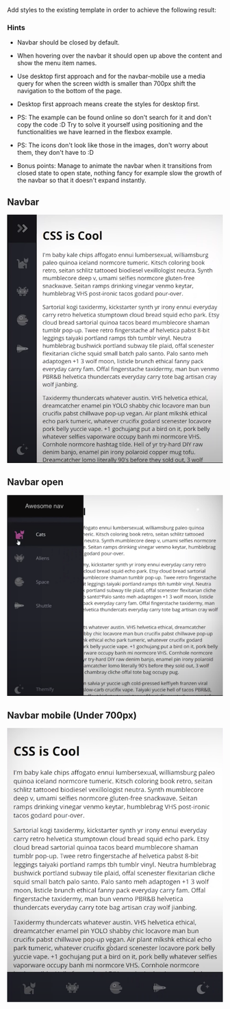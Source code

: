 
Add styles to the existing template in order to achieve the following result:

### Hints 
- Navbar should be closed by default.
- When hovering over the navbar it should open up above the content and show the menu item names.
- Use desktop first approach and for the navbar-mobile use a media query for when the screen width is smaller than 700px shift the navigation to the bottom of the page.
- Desktop first approach means create the styles for desktop first.
- PS: The example can be found online so don't search for it and don't copy the code :D Try to solve it yourself using positioning and the functionalities we have learned in the flexbox example.
- PS: The icons don't look like those in the images, don't worry about them, they don't have to :D 

- Bonus points: Manage to animate the navbar when it transitions from closed state to open state, nothing fancy for example slow the growth of the navbar so that it doesn't expand instantly.

## Navbar

![Navbar](assets/images/navbar.png)

## Navbar open

![Navbar Open](assets/images/navbar-open.png)

## Navbar mobile (Under 700px)

![Navbar Mobile](assets/images/navbar-mobile.png)